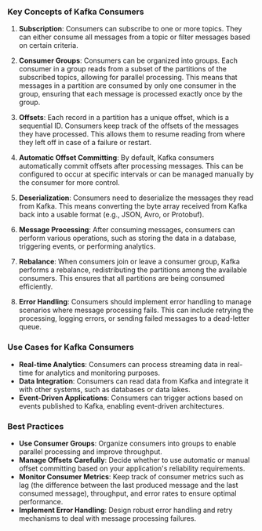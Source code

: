 ### Key Concepts of Kafka Consumers

1. **Subscription**: Consumers can subscribe to one or more topics. They can either consume all messages from a topic or filter messages based on certain criteria.

2. **Consumer Groups**: Consumers can be organized into groups. Each consumer in a group reads from a subset of the partitions of the subscribed topics, allowing for parallel processing. This means that messages in a partition are consumed by only one consumer in the group, ensuring that each message is processed exactly once by the group.

3. **Offsets**: Each record in a partition has a unique offset, which is a sequential ID. Consumers keep track of the offsets of the messages they have processed. This allows them to resume reading from where they left off in case of a failure or restart.

4. **Automatic Offset Committing**: By default, Kafka consumers automatically commit offsets after processing messages. This can be configured to occur at specific intervals or can be managed manually by the consumer for more control.

5. **Deserialization**: Consumers need to deserialize the messages they read from Kafka. This means converting the byte array received from Kafka back into a usable format (e.g., JSON, Avro, or Protobuf).

6. **Message Processing**: After consuming messages, consumers can perform various operations, such as storing the data in a database, triggering events, or performing analytics.

7. **Rebalance**: When consumers join or leave a consumer group, Kafka performs a rebalance, redistributing the partitions among the available consumers. This ensures that all partitions are being consumed efficiently.

8. **Error Handling**: Consumers should implement error handling to manage scenarios where message processing fails. This can include retrying the processing, logging errors, or sending failed messages to a dead-letter queue.

### Use Cases for Kafka Consumers

- **Real-time Analytics**: Consumers can process streaming data in real-time for analytics and monitoring purposes.
- **Data Integration**: Consumers can read data from Kafka and integrate it with other systems, such as databases or data lakes.
- **Event-Driven Applications**: Consumers can trigger actions based on events published to Kafka, enabling event-driven architectures.

### Best Practices

- **Use Consumer Groups**: Organize consumers into groups to enable parallel processing and improve throughput.
- **Manage Offsets Carefully**: Decide whether to use automatic or manual offset committing based on your application's reliability requirements.
- **Monitor Consumer Metrics**: Keep track of consumer metrics such as lag (the difference between the last produced message and the last consumed message), throughput, and error rates to ensure optimal performance.
- **Implement Error Handling**: Design robust error handling and retry mechanisms to deal with message processing failures.